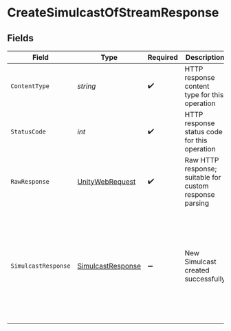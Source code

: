 # CreateSimulcastOfStreamResponse


## Fields

| Field                                                                                                                                                                                                                                                                                | Type                                                                                                                                                                                                                                                                                 | Required                                                                                                                                                                                                                                                                             | Description                                                                                                                                                                                                                                                                          | Example                                                                                                                                                                                                                                                                              |
| ------------------------------------------------------------------------------------------------------------------------------------------------------------------------------------------------------------------------------------------------------------------------------------ | ------------------------------------------------------------------------------------------------------------------------------------------------------------------------------------------------------------------------------------------------------------------------------------ | ------------------------------------------------------------------------------------------------------------------------------------------------------------------------------------------------------------------------------------------------------------------------------------ | ------------------------------------------------------------------------------------------------------------------------------------------------------------------------------------------------------------------------------------------------------------------------------------ | ------------------------------------------------------------------------------------------------------------------------------------------------------------------------------------------------------------------------------------------------------------------------------------ |
| `ContentType`                                                                                                                                                                                                                                                                        | *string*                                                                                                                                                                                                                                                                             | :heavy_check_mark:                                                                                                                                                                                                                                                                   | HTTP response content type for this operation                                                                                                                                                                                                                                        |                                                                                                                                                                                                                                                                                      |
| `StatusCode`                                                                                                                                                                                                                                                                         | *int*                                                                                                                                                                                                                                                                                | :heavy_check_mark:                                                                                                                                                                                                                                                                   | HTTP response status code for this operation                                                                                                                                                                                                                                         |                                                                                                                                                                                                                                                                                      |
| `RawResponse`                                                                                                                                                                                                                                                                        | [UnityWebRequest](https://docs.unity3d.com/2021.3/Documentation/ScriptReference/Networking.UnityWebRequest.html)                                                                                                                                                                     | :heavy_check_mark:                                                                                                                                                                                                                                                                   | Raw HTTP response; suitable for custom response parsing                                                                                                                                                                                                                              |                                                                                                                                                                                                                                                                                      |
| `SimulcastResponse`                                                                                                                                                                                                                                                                  | [SimulcastResponse](../../Models/Components/SimulcastResponse.md)                                                                                                                                                                                                                    | :heavy_minus_sign:                                                                                                                                                                                                                                                                   | New Simulcast created successfully                                                                                                                                                                                                                                                   | {<br/>"success": true,<br/>"data": {<br/>"simulcastId": "8717422d89288ad5958d4a86e9afe2a2",<br/>"url": "rtmp://hyd01.contribute.live-video.net/app/",<br/>"streamKey": "live_1012464221_DuM8W004MoZYNxQEZ0czODgfHCFBhk",<br/>"isEnabled": true,<br/>"metadata": {<br/>"livestream_name": "Tech-Connect Summit"<br/>}<br/>}<br/>} |